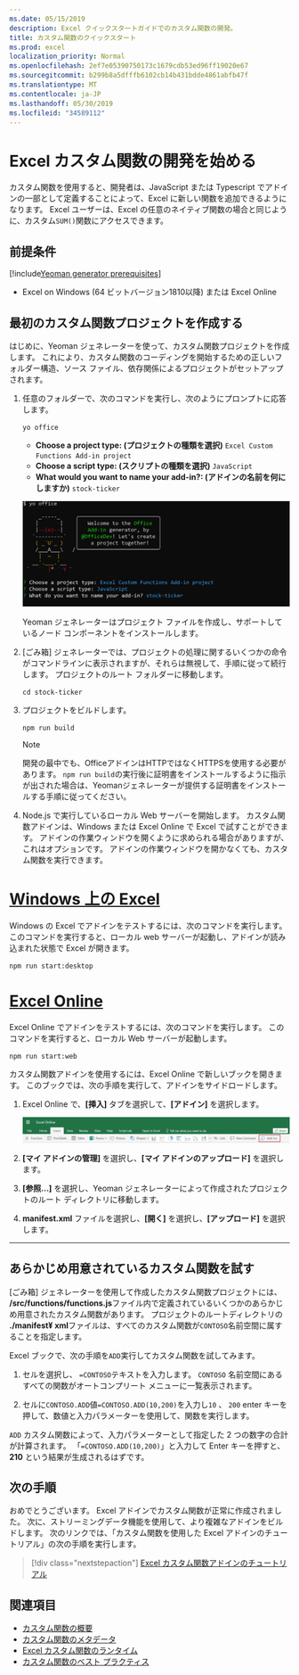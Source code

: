 ```yaml
---
ms.date: 05/15/2019
description: Excel クイックスタートガイドでのカスタム関数の開発。
title: カスタム関数のクイックスタート
ms.prod: excel
localization_priority: Normal
ms.openlocfilehash: 2ef7e05390750173c1679cdb53ed96ff19020e67
ms.sourcegitcommit: b299b8a5dfffb6102cb14b431bdde4861abfb47f
ms.translationtype: MT
ms.contentlocale: ja-JP
ms.lasthandoff: 05/30/2019
ms.locfileid: "34589112"
---
```

# <a name="get-started-developing-excel-custom-functions"></a>Excel カスタム関数の開発を始める

カスタム関数を使用すると、開発者は、JavaScript または Typescript でアドインの一部として定義することによって、Excel に新しい関数を追加できるようになります。 Excel ユーザーは、Excel の任意のネイティブ関数の場合と同じように、カスタム`SUM()`関数にアクセスできます。

## <a name="prerequisites"></a>前提条件

[!include[Yeoman generator prerequisites](../includes/quickstart-yo-prerequisites.md)]

* Excel on Windows (64 ビットバージョン1810以降) または Excel Online

## <a name="build-your-first-custom-functions-project"></a>最初のカスタム関数プロジェクトを作成する

はじめに、Yeoman ジェネレーターを使って、カスタム関数プロジェクトを作成します。 これにより、カスタム関数のコーディングを開始するための正しいフォルダー構造、ソース ファイル、依存関係によるプロジェクトがセットアップされます。

1. 任意のフォルダーで、次のコマンドを実行し、次のようにプロンプトに応答します。

    ```command&nbsp;line
    yo office
    ```

    - **Choose a project type: (プロジェクトの種類を選択)** `Excel Custom Functions Add-in project`
    - **Choose a script type: (スクリプトの種類を選択)** `JavaScript`
    - **What would you want to name your add-in?: (アドインの名前を何にしますか)** `stock-ticker`

    ![カスタム関数の Office アドイン用の Yeoman ジェネレーターのプロンプト](../images/UpdatedYoOfficePrompt.png)

    Yeoman ジェネレーターはプロジェクト ファイルを作成し、サポートしているノード コンポーネントをインストールします。

2. [ごみ箱] ジェネレーターでは、プロジェクトの処理に関するいくつかの命令がコマンドラインに表示されますが、それらは無視して、手順に従って続行します。 プロジェクトのルート フォルダーに移動します。

    ```command&nbsp;line
    cd stock-ticker
    ```

3. プロジェクトをビルドします。 

    ```command&nbsp;line
    npm run build
    ```

    > [!NOTE]
    > 開発の最中でも、OfficeアドインはHTTPではなくHTTPSを使用する必要があります。 `npm run build`の実行後に証明書をインストールするように指示が出された場合は、Yeomanジェネレーターが提供する証明書をインストールする手順に従ってください。

4. Node.js で実行しているローカル Web サーバーを開始します。 カスタム関数アドインは、Windows または Excel Online で Excel で試すことができます。 アドインの作業ウィンドウを開くように求められる場合がありますが、これはオプションです。 アドインの作業ウィンドウを開かなくても、カスタム関数を実行できます。

# <a name="excel-on-windowstabexcel-windows"></a>[Windows 上の Excel](#tab/excel-windows)

Windows の Excel でアドインをテストするには、次のコマンドを実行します。 このコマンドを実行すると、ローカル web サーバーが起動し、アドインが読み込まれた状態で Excel が開きます。

```command&nbsp;line
npm run start:desktop
```

# <a name="excel-onlinetabexcel-online"></a>[Excel Online](#tab/excel-online)

Excel Online でアドインをテストするには、次のコマンドを実行します。 このコマンドを実行すると、ローカル Web サーバーが起動します。

```command&nbsp;line
npm run start:web
```

カスタム関数アドインを使用するには、Excel Online で新しいブックを開きます。 このブックでは、次の手順を実行して、アドインをサイドロードします。

1. Excel Online で、**[挿入]** タブを選択して、**[アドイン]** を選択します。

   ![[個人用アドイン] アイコンが強調表示された状態で Excel Online にリボンを挿入する](../images/excel-cf-online-register-add-in-1.png)
   
2. **[マイ アドインの管理]** を選択し、**[マイ アドインのアップロード]** を選択します。

3. **[参照...]** を選択し、Yeoman ジェネレーターによって作成されたプロジェクトのルート ディレクトリに移動します。

4. **manifest.xml** ファイルを選択し、**[開く]** を選択し、**[アップロード]** を選択します。

---

## <a name="try-out-a-prebuilt-custom-function"></a>あらかじめ用意されているカスタム関数を試す

[ごみ箱] ジェネレーターを使用して作成したカスタム関数プロジェクトには、 **/src/functions/functions.js**ファイル内で定義されているいくつかのあらかじめ用意されたカスタム関数があります。 プロジェクトのルートディレクトリの **./manifest¥ xml**ファイルは、すべてのカスタム関数が`CONTOSO`名前空間に属することを指定します。

Excel ブックで、次の手順を`ADD`実行してカスタム関数を試してみます。

1. セルを選択し、 `=CONTOSO`テキストを入力します。 `CONTOSO` 名前空間にあるすべての関数がオートコンプリート メニューに一覧表示されます。

2. セルに`CONTOSO.ADD`値`=CONTOSO.ADD(10,200)`を入力し`10` 、 `200` enter キーを押して、数値と入力パラメーターを使用して、関数を実行します。

`ADD` カスタム関数によって、入力パラメーターとして指定した 2 つの数字の合計が計算されます。 「`=CONTOSO.ADD(10,200)`」と入力して Enter キーを押すと、**210** という結果が生成されるはずです。

## <a name="next-steps"></a>次の手順

おめでとうございます。 Excel アドインでカスタム関数が正常に作成されました。 次に、ストリーミングデータ機能を使用して、より複雑なアドインをビルドします。 次のリンクでは、「カスタム関数を使用した Excel アドインのチュートリアル」の次の手順を実行します。

> [!div class="nextstepaction"]
> [Excel カスタム関数アドインのチュートリアル](../tutorials/excel-tutorial-create-custom-functions.md#create-a-custom-function-that-requests-data-from-the-web
)

## <a name="see-also"></a>関連項目

* [カスタム関数の概要](../excel/custom-functions-overview.md)
* [カスタム関数のメタデータ](../excel/custom-functions-json.md)
* [Excel カスタム関数のランタイム](../excel/custom-functions-runtime.md)
* [カスタム関数のベスト プラクティス](../excel/custom-functions-best-practices.md)

